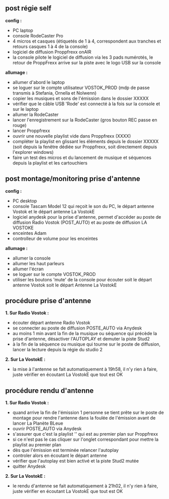 ## post régie self

**config :**

- PC laptop
- console RodeCaster Pro
- 4 micros et casques (étiquetés de 1 à 4, correspondent aux tranches et retours casques 1 à 4 de la console)
- logiciel de diffusion Proppfrexx onAIR
- la console pilote le logiciel de diffusion via les 3 pads numérotés, le retour de ProppFrexx arrive sur la piste avec le logo USB sur la console 

**allumage :**

- allumer d'abord le laptop
- se loguer sur le compte utilisateur VOSTOK_PROD (mdp de passe transmis à Stefania, Ornella et Nolwenn)
- copier les musiques et sons de l'émission dans le dossier XXXXX
- vérifier que le câble USB 'Rode' est connecté à la fois sur la console et sur le laptop
- allumer la RodeCaster
- lancer l'enregistrement sur la RodeCaster (gros bouton REC passe en rouge)
- lancer Proppfrexx
- ouvrir une nouvelle playlist vide dans Proppfrexx (XXXX)
- compléter la playlist en glissant les éléments depuis le dossier XXXXX (soit depuis la fenêtre dédiée sur Proppfrexx, soit directement depuis l'explorer windows)
- faire un test des micros et du lancement de musique et séquences depuis la playlist et les cartouchiers

## post montage/monitoring prise d'antenne

**config :** 

- PC desktop
- console Tascam Model 12 qui reçoit le son du PC, le départ antenne Vostok et le départ antenne La VostokE
- logiciel anydesk pour la prise d'antenne, permet d'accéder au poste de diffusion Radio Vostok (POST_AUTO) et au poste de diffusion LA VOSTOKE
- enceintes Adam
- controlleur de volume pour les enceintes

**allumage :**

- allumer la console
- allumer les haut parleurs
- allumer l'écran
- se loguer sur le compte VOSTOK_PROD
- utiliser les boutons 'mute' de la console pour écouter soit le départ antenne Vostok soit le départ Antenne La VostokE

## procédure prise d'antenne

**1. Sur Radio Vostok :**

- écouter départ antenne Radio Vostok
- se connecter au poste de diffusion POSTE_AUTO via Anydesk
- au moins 1 min avant la fin de la musique ou séquence qui précède la prise d'antenne, désactiver l'AUTOPLAY et demuter la piste Stud2
- à la fin de la séquence ou musique qui tourne sur le poste de diffusion, lancer la lecture depuis la régie du studio 2

**2. Sur La VostokE :**

- la mise à l'antenne se fait automatiquement à 19h58, il n'y rien à faire, juste vérifier en écoutant La VostokE que tout est OK

## procédure rendu d'antenne

**1. Sur Radio Vostok :**

- quand arrive la fin de l'émission 1 personne se tient prête sur le poste de montage pour rendre l'antenne dans la foulée de l'émission avant de lancer La Planète BLeue
- ouvrir POSTE_AUTO via Anydesk
- s'assurer que c'est la playlist '' qui est au premier plan sur Proppfrexx
- si ce n'est pas le cas cliquer sur l'onglet correspondant pour mettre la playlist au premier plan
- dès que l'émission est terminée relancer l'autoplay
- controler alors en écoutant le départ antenne
- vérifier que l'autoplay est bien activé et la piste Stud2 mutée
- quitter Anydesk

**2. Sur La VostokE :**

- le rendu d'antenne se fait automatiquement à 21h02, il n'y rien à faire, juste vérifier en écoutant La VostokE que tout est OK